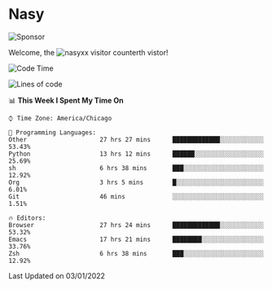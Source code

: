 # Nasy

<!--
<p align="center">
<img height="200" src="https://github-readme-stats.vercel.app/api?username=nasyxx&count_private=true&show_icons=true&theme=dracula&include_all_commits=true"/>
<img height="200" src="https://github-readme-stats.vercel.app/api/top-langs/?username=nasyxx&theme=dracula&hide=html,jupyter+notebook&count_private=true&show_icons=true"/>
</p>

  
----------------
-->

![Sponsor](https://img.shields.io/static/v1.svg?label=Sponsor&message=%E2%9D%A4&logo=GitHub&style=flat&color=pink)
 
Welcome, the ![nasyxx visitor counter](https://count.getloli.com/get/@nasyxx?theme=rule34)th vistor!
 
<!--START_SECTION:waka-->
![Code Time](http://img.shields.io/badge/Code%20Time-1%2C677%20hrs%2048%20mins-blue)

![Lines of code](https://img.shields.io/badge/From%20Hello%20World%20I%27ve%20Written-5%20Million%20lines%20of%20code-blue)

📊 **This Week I Spent My Time On** 

```text
⌚︎ Time Zone: America/Chicago

💬 Programming Languages: 
Other                    27 hrs 27 mins      █████████████░░░░░░░░░░░░   53.43% 
Python                   13 hrs 12 mins      ██████░░░░░░░░░░░░░░░░░░░   25.69% 
sh                       6 hrs 38 mins       ███░░░░░░░░░░░░░░░░░░░░░░   12.92% 
Org                      3 hrs 5 mins        █░░░░░░░░░░░░░░░░░░░░░░░░   6.01% 
Git                      46 mins             ░░░░░░░░░░░░░░░░░░░░░░░░░   1.51%

🔥 Editors: 
Browser                  27 hrs 24 mins      █████████████░░░░░░░░░░░░   53.32% 
Emacs                    17 hrs 21 mins      ████████░░░░░░░░░░░░░░░░░   33.76% 
Zsh                      6 hrs 38 mins       ███░░░░░░░░░░░░░░░░░░░░░░   12.92%

```


 Last Updated on 03/01/2022
<!--END_SECTION:waka-->

<!-- ![visitors](https://visitor-badge.laobi.icu/badge?page_id=nasyxx.nasyxx) -->
